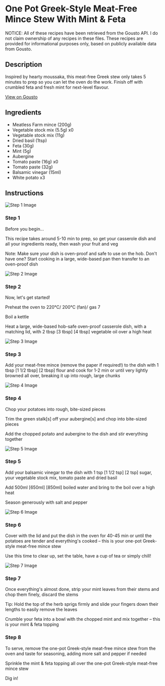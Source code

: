 # One Pot Greek-Style Meat-Free Mince Stew With Mint & Feta

NOTICE: All of these recipes have been retrieved from the Gousto API. I do not claim ownership of any recipes in these files. These recipes are provided for informational purposes only, based on publicly available data from Gousto.

## Description

Inspired by hearty moussaka, this meat-free Greek stew only takes 5 minutes to prep so you can let the oven do the work. Finish off with crumbled feta and fresh mint for next-level flavour. 

[View on Gousto](https://www.gousto.co.uk/recipes/cookbook/one-pot-meat-free-greek-stew-with-mint-and-feta)

## Ingredients

- Meatless Farm mince (200g)
- Vegetable stock mix (5.5g) x0
- Vegetable stock mix (11g)
- Dried basil (1tsp)
- Feta (30g)
- Mint (5g)
- Aubergine
- Tomato paste (16g) x0
- Tomato paste (32g)
- Balsamic vinegar (15ml)
- White potato x3

## Instructions

![Step 1 Image](https://production-media.gousto.co.uk/cms/recipe-step-image/Admin-10mm-Step-1-1633451612979-x200.jpg)

### Step 1

Before you begin...

This recipe takes around 5-10 min to prep, so get your casserole dish and all your ingredients ready, then wash your fruit and veg

Note: Make sure your dish is oven-proof and safe to use on the hob. Don't have one? Start cooking in a large, wide-based pan then transfer to an oven-proof dish

![Step 2 Image](https://production-media.gousto.co.uk/cms/recipe-step-image/step-2-1633452200462-x200.jpg)

### Step 2

Now, let's get started!

Preheat the oven to 220°C/ 200°C (fan)/ gas 7

Boil a kettle

Heat a large, wide-based hob-safe oven-proof casserole dish, with a matching lid, with 2 tbsp <span class="text-purple">[3 tbsp]</span> <span class="text-danger">[4 tbsp] </span>vegetable oil over a high heat

![Step 3 Image](https://production-media.gousto.co.uk/cms/recipe-step-image/step-3-1633452208545-x200.jpg)

### Step 3

Add your meat-free mince (remove the paper if required!) to the dish with 1 tbsp <span class="text-purple">[1 1/2 tbsp]</span> <span class="text-danger">[2 tbsp]</span> flour and cook for 1-2 min or until very lightly browned all over, breaking it up into rough, large chunks

![Step 4 Image](https://production-media.gousto.co.uk/cms/recipe-step-image/step-4-1633452214396-x200.jpg)

### Step 4

Chop your potatoes into rough, bite-sized pieces

Trim the green stalk[s] off your aubergine[s] and chop into bite-sized pieces

Add the chopped potato and aubergine to the dish and stir everything together

![Step 5 Image](https://production-media.gousto.co.uk/cms/recipe-step-image/step-5-1633452261178-x200.jpg)

### Step 5

Add your balsamic vinegar to the dish with 1 tsp <span class="text-purple">[1 1/2 tsp]</span> <span class="text-danger">[2 tsp]</span> sugar, your vegetable stock mix, tomato paste and dried basil

Add 500ml <span class="text-purple">[650ml]</span> <span class="text-danger">[850ml]</span> boiled water and bring to the boil over a high heat

Season generously with salt and pepper

![Step 6 Image](https://production-media.gousto.co.uk/cms/recipe-step-image/step-6-1633452275638-x200.jpg)

### Step 6

Cover with the lid and put the dish in the oven for 40-45 min or until the potatoes are tender and everything's cooked – this is your one-pot Greek-style meat-free mince stew

Use this time to clear up, set the table, have a cup of tea or simply chill!

![Step 7 Image](https://production-media.gousto.co.uk/cms/recipe-step-image/step-7-1633452283080-x200.jpg)

### Step 7

Once everything's almost done, strip your mint leaves from their stems and chop them finely, discard the stems

Tip: Hold the top of the herb sprigs firmly and slide your fingers down their lengths to easily remove the leaves

Crumble your feta into a bowl with the chopped mint and mix together – this is your mint & feta topping

### Step 8

To serve, remove the one-pot Greek-style meat-free mince stew from the oven and taste for seasoning, adding more salt and pepper if needed

Sprinkle the mint & feta topping all over the one-pot Greek-style meat-free mince stew

Dig in!

